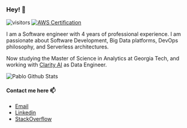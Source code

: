 ### Hey! 👋

![visitors](https://visitor-badge.glitch.me/badge?page_id=pablosjv.pablosjv) 
[![AWS Certification](https://img.shields.io/badge/Certified%20Developer-Associate-yellow?logo=amazon-aws)](https://www.youracclaim.com/badges/deaceaa1-7a27-45f4-9ecc-c8d8094e9a74/public_url)

I am a Software engineer with 4 years of professional experience. I am passionate about Software Development, Big Data platforms, DevOps philosophy, and Serverless architectures.

Now studying the Master of Science in Analytics at Georgia Tech, and working with [Clarity AI](https://clarity.ai/) as Data Engineer.


![Pablo Github Stats](https://github-readme-stats.vercel.app/api?username=pablosjv&count_private=true&show_icons=true&theme=onedark) 


#### Contact me here 📫

- [Email](https://bit.ly/contact-pablosjv)
- [Linkedin](https://bit.ly/linkedin-pablosjv)
- [StackOverflow](https://bit.ly/stackoverflow-pablosjv)
